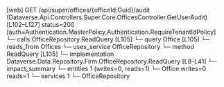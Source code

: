 [web] GET /api/super/offices/{officeId:Guid}/audit  (Dataverse.Api.Controllers.Super.Core.OfficesController.GetUserAudit)  [L102–L127] status=200 [auth=Authentication.MasterPolicy,Authentication.RequireTenantIdPolicy]
  └─ calls OfficeRepository.ReadQuery [L105]
  └─ query Office [L105]
    └─ reads_from Offices
  └─ uses_service OfficeRepository
    └─ method ReadQuery [L105]
      └─ implementation Dataverse.Data.Repository.Firm.OfficeRepository.ReadQuery [L8-L41]
  └─ impact_summary
    └─ entities 1 (writes=0, reads=1)
      └─ Office writes=0 reads=1
    └─ services 1
      └─ OfficeRepository

